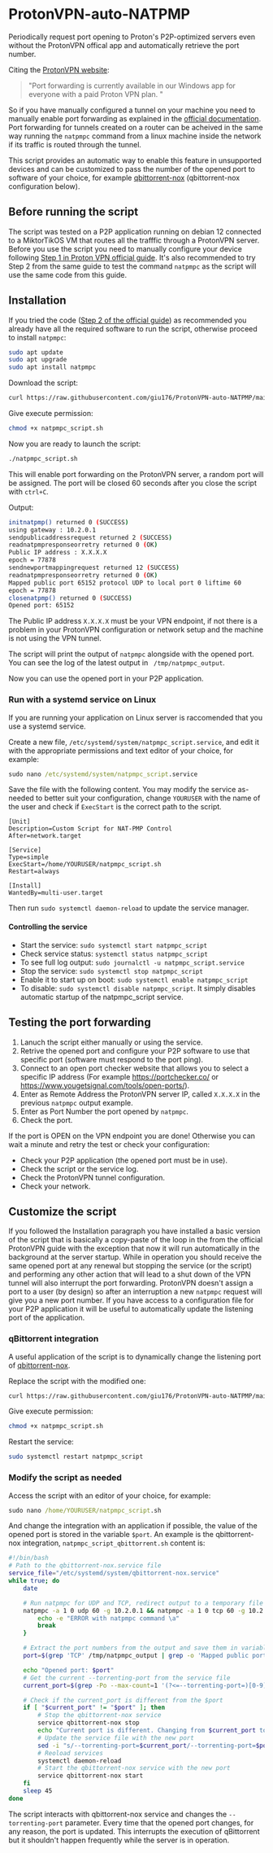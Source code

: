 # ProtonVPN-auto-NATPMP
Periodically request port opening to Proton's P2P-optimized servers even without the ProtonVPN offical app and automatically retrieve the port number.

Citing the [ProtonVPN website](https://protonvpn.com/support/port-forwarding/):
> "Port forwarding is currently available in our Windows app for everyone with a paid Proton VPN plan. " 

So if you have manually configured a tunnel on your machine you need to manually enable port forwarding as explained in the [official documentation](https://protonvpn.com/support/port-forwarding-manual-setup/). Port forwarding for tunnels created on a router can be acheived in the same way running the `natpmpc` command from a linux machine inside the network if its traffic is routed through the tunnel.

This script provides an automatic way to enable this feature in unsupported devices and can be customized to pass the number of the opened port to software of your choice, for example [qbittorrent-nox](https://github.com/qbittorrent/qBittorrent/wiki/Running-qBittorrent-without-X-server-(WebUI-only,-systemd-service-set-up,-Ubuntu-15.04-or-newer)) (qbittorrent-nox configuration below).
## Before running the script

The script was tested on a P2P application running on debian 12 connected to a MiktorTikOS VM that routes all the trafffic through a ProtonVPN server. Before you use the script you need to manually configure your device following [Step 1 in Proton VPN official guide](https://protonvpn.com/support/port-forwarding-manual-setup/). It's also recommended to try Step 2 from the same guide to test the command `natpmpc` as the script will use the same code from this guide.

## Installation
 If you tried the code ([Step 2 of the official guide](https://protonvpn.com/support/port-forwarding-manual-setup/)) as recommended you already have all the required software to run the script, otherwise proceed to install `natpmpc`:
 ```sh
sudo apt update
sudo apt upgrade
sudo apt install natpmpc
```
Download the script:
 ```sh
curl https://raw.githubusercontent.com/giu176/ProtonVPN-auto-NATPMP/main/natpmpc_script.sh -o natpmpc_script.sh
```
 Give execute permission:
 ```sh
chmod +x natpmpc_script.sh
```
Now you are ready to launch the script:
 ```sh
./natpmpc_script.sh
```
This will enable port forwarding on the ProtonVPN server, a random port will be assigned. The port will be closed 60 seconds after you close the script with `ctrl+C`.

Output:
```sh
initnatpmp() returned 0 (SUCCESS)
using gateway : 10.2.0.1
sendpublicaddressrequest returned 2 (SUCCESS)
readnatpmpresponseorretry returned 0 (OK)
Public IP address : X.X.X.X
epoch = 77878
sendnewportmappingrequest returned 12 (SUCCESS)
readnatpmpresponseorretry returned 0 (OK)
Mapped public port 65152 protocol UDP to local port 0 liftime 60
epoch = 77878
closenatpmp() returned 0 (SUCCESS)
Opened port: 65152
```
The Public IP address `X.X.X.X` must be your VPN endpoint, if not there is a problem in your ProtonVPN configuration or network setup and the machine is not using the VPN tunnel.

The script will print the output of `natpmpc` alongside with the opened port. You can see the log of the latest output in ` /tmp/natpmpc_output`.

Now you can use the opened port in your P2P application. 

### Run with a systemd service on Linux
If you are running your application on Linux server is raccomended that you use a systemd service.

Create a new file, `/etc/systemd/system/natpmpc_script.service`, and edit it with the appropriate permissions and text editor of your choice, for example:
```cmd
sudo nano /etc/systemd/system/natpmpc_script.service
```

Save the file with the following content. You may modify the service as-needed to better suit your configuration, change `YOURUSER` with the name of the user and check if `ExecStart` is the correct path to the script.
```
[Unit]
Description=Custom Script for NAT-PMP Control
After=network.target

[Service]
Type=simple
ExecStart=/home/YOURUSER/natpmpc_script.sh
Restart=always

[Install]
WantedBy=multi-user.target
```

Then run `sudo systemctl daemon-reload` to update the service manager.

#### Controlling the service

* Start the service: `sudo systemctl start natpmpc_script`
* Check service status: `systemctl status natpmpc_script`
*  To see full log output: `sudo journalctl -u natpmpc_script.service`
* Stop the service: `sudo systemctl stop natpmpc_script`
* Enable it to start up on boot: `sudo systemctl enable natpmpc_script`
* To disable: `sudo systemctl disable natpmpc_script`. It simply disables automatic startup of the natpmpc_script service.

## Testing the port forwarding

1) Lanuch the script either manually or using the service.
2) Retrive the opened port and configure your P2P software to use that specific port (software must respond to the port ping).
3) Connect to an open port checker website that allows you to select a specific IP address (For example https://portchecker.co/ or https://www.yougetsignal.com/tools/open-ports/).
4) Enter as Remote Address the ProtonVPN server IP, called `X.X.X.X` in the previous `natpmpc` output example.
5) Enter as Port Number the port opened by  `natpmpc`.
6) Check the port.

If the port is OPEN on the VPN endpoint you are done! Otherwise you can wait a minute and retry the test or check your configuration:
- Check your P2P application (the opened port must be in use).
- Check the script or the service log.
- Check the ProtonVPN tunnel configuration.
- Check your network.

## Customize the script
If you followed the Installation paragraph you have installed a basic version of the script that is basically a copy-paste of the loop in the from the official ProtonVPN guide with the exception that now it will run automatically in the background at the server startup. 
While in operation you should receive the same opened port at any renewal but stopping the service (or the script) and performing any other action that will lead to a shut down of the VPN tunnel will also interrupt the port forwarding. ProtonVPN doesn't assign a port to a user (by design) so after an interruption a new `natpmpc` request will give you a new port number.
If you have access to a configuration file for your P2P application it will be useful to automatically update the listening port of the application.

### qBittorrent integration
A useful application of the script is to dynamically change the listening port of [qbittorrent-nox](https://github.com/qbittorrent/qBittorrent/wiki/Running-qBittorrent-without-X-server-(WebUI-only,-systemd-service-set-up,-Ubuntu-15.04-or-newer)). 

Replace the script with the modified one:
 ```sh
curl https://raw.githubusercontent.com/giu176/ProtonVPN-auto-NATPMP/main/natpmpc_script_qbittorrent.sh -o natpmpc_script.sh
```
 Give execute permission:
 ```sh
chmod +x natpmpc_script.sh
```
Restart the service:
 ```sh
sudo systemctl restart natpmpc_script
```
### Modify the script as needed
Access the script with an editor of your choice, for example:
```cmd
sudo nano /home/YOURUSER/natpmpc_script.sh
```
And change the integration with an application if possible, the value of the opened port is stored in the variable `$port`.
An example is the qbittorrent-nox integration, `natpmpc_script_qbittorrent.sh` content is:
```sh
#!/bin/bash
# Path to the qbittorrent-nox.service file
service_file="/etc/systemd/system/qbittorrent-nox.service"
while true; do
    date

    # Run natpmpc for UDP and TCP, redirect output to a temporary file
    natpmpc -a 1 0 udp 60 -g 10.2.0.1 && natpmpc -a 1 0 tcp 60 -g 10.2.0.1 > /tmp/natpmpc_output || { 
        echo -e "ERROR with natpmpc command \a" 
        break
    }

    # Extract the port numbers from the output and save them in variables
    port=$(grep 'TCP' /tmp/natpmpc_output | grep -o 'Mapped public port [0-9]*' | awk '{print $4}')

    echo "Opened port: $port"
    # Get the current --torrenting-port from the service file
    current_port=$(grep -Po --max-count=1 '(?<=--torrenting-port=)[0-9]+' "$service_file")

    # Check if the current_port is different from the $port
    if [ "$current_port" != "$port" ]; then
        # Stop the qbittorrent-nox service
        service qbittorrent-nox stop
        echo "Current port is different. Changing from $current_port to $port"
        # Update the service file with the new port
        sed -i "s/--torrenting-port=$current_port/--torrenting-port=$port/" "$service_file"
        # Reoload services
        systemctl daemon-reload 
        # Start the qbittorrent-nox service with the new port
        service qbittorrent-nox start
    fi
    sleep 45
done
```
 The script interacts with qbittorrent-nox service and changes the `--torrenting-port` parameter. Every time that the opened port changes, for any reason, the port is updated. This interrupts the execution of qBittorrent but it shouldn't happen frequently while the server is in operation.
